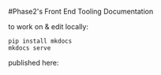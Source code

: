#Phase2's Front End Tooling Documentation

to work on & edit locally:

    pip install mkdocs
    mkdocs serve

published here: